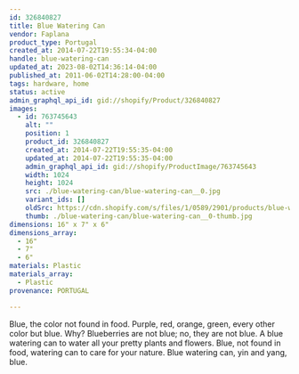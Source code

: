 ```yaml
---
id: 326840827
title: Blue Watering Can
vendor: Faplana
product_type: Portugal
created_at: 2014-07-22T19:55:34-04:00
handle: blue-watering-can
updated_at: 2023-08-02T14:36:14-04:00
published_at: 2011-06-02T14:28:00-04:00
tags: hardware, home
status: active
admin_graphql_api_id: gid://shopify/Product/326840827
images:
  - id: 763745643
    alt: ""
    position: 1
    product_id: 326840827
    created_at: 2014-07-22T19:55:35-04:00
    updated_at: 2014-07-22T19:55:35-04:00
    admin_graphql_api_id: gid://shopify/ProductImage/763745643
    width: 1024
    height: 1024
    src: ./blue-watering-can/blue-watering-can__0.jpg
    variant_ids: []
    oldSrc: https://cdn.shopify.com/s/files/1/0589/2901/products/blue-watering-can.jpeg?v=1406073335
    thumb: ./blue-watering-can/blue-watering-can__0-thumb.jpg
dimensions: 16" x 7" x 6"
dimensions_array:
  - 16"
  - 7"
  - 6"
materials: Plastic
materials_array:
  - Plastic
provenance: PORTUGAL

---
```


Blue, the color not found in food. Purple, red, orange, green, every other color but blue. Why? Blueberries are not blue; no, they are not blue. A blue watering can to water all your pretty plants and flowers. Blue, not found in food, watering can to care for your nature. Blue watering can, yin and yang, blue.